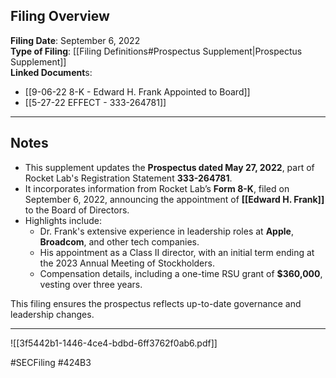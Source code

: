 ## Filing Overview

**Filing Date**: September 6, 2022  
**Type of Filing**: [[Filing Definitions#Prospectus Supplement|Prospectus Supplement]]  
**Linked Document**s: 
-  [[9-06-22 8-K - Edward H. Frank Appointed to Board]]  
-  [[5-27-22 EFFECT - 333-264781]]

---
## Notes

- This supplement updates the **Prospectus dated May 27, 2022**, part of Rocket Lab's Registration Statement **333-264781**.  
- It incorporates information from Rocket Lab’s **Form 8-K**, filed on September 6, 2022, announcing the appointment of **[[Edward H. Frank]]** to the Board of Directors.  
- Highlights include:  
  - Dr. Frank's extensive experience in leadership roles at **Apple**, **Broadcom**, and other tech companies.  
  - His appointment as a Class II director, with an initial term ending at the 2023 Annual Meeting of Stockholders.  
  - Compensation details, including a one-time RSU grant of **$360,000**, vesting over three years.  

This filing ensures the prospectus reflects up-to-date governance and leadership changes.

---

![[3f5442b1-1446-4ce4-bdbd-6ff3762f0ab6.pdf]]

#SECFiling #424B3